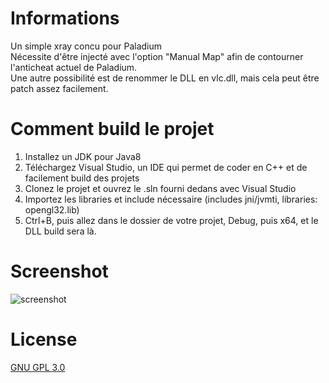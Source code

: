 # Informations
Un simple xray concu pour Paladium<br>
Nécessite d'être injecté avec l'option "Manual Map" afin de contourner l'anticheat actuel de Paladium.<br>
Une autre possibilité est de renommer le DLL en vlc.dll, mais cela peut être patch assez facilement.

# Comment build le projet
1. Installez un JDK pour Java8
2. Téléchargez Visual Studio, un IDE qui permet de coder en C++ et de facilement build des projets
3. Clonez le projet et ouvrez le .sln fourni dedans avec Visual Studio
4. Importez les libraries et include nécessaire (includes jni/jvmti, libraries: opengl32.lib)
5. Ctrl+B, puis allez dans le dossier de votre projet, Debug, puis x64, et le DLL build sera là.
   
# Screenshot
![screenshot](https://github.com/Wykt/paladium-xray/assets/47749428/b7b0cd25-4904-4242-bd38-b1ea69ef04df)

# License
[GNU GPL 3.0](https://choosealicense.com/licenses/gpl-3.0/)
